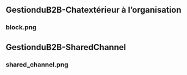 ## GestionduB2B-Chatextérieur à l’organisation
### block.png

## GestionduB2B-SharedChannel
### shared_channel.png